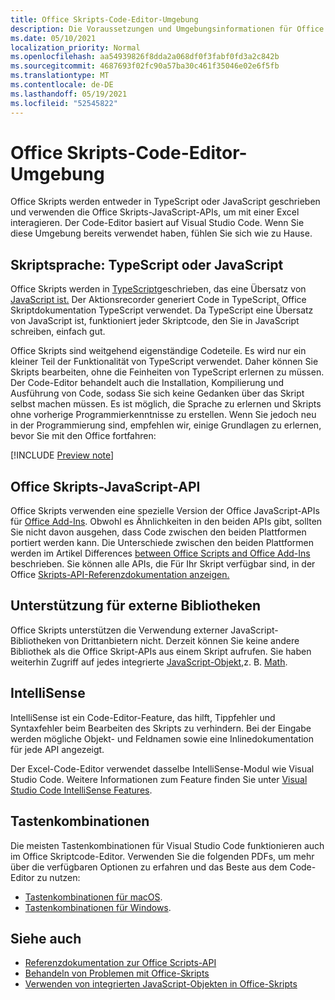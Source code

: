 ```yaml
---
title: Office Skripts-Code-Editor-Umgebung
description: Die Voraussetzungen und Umgebungsinformationen für Office Skripts in Excel im Web.
ms.date: 05/10/2021
localization_priority: Normal
ms.openlocfilehash: aa54939826f8dda2a068df0f3fabf0fd3a2c842b
ms.sourcegitcommit: 4687693f02fc90a57ba30c461f35046e02e6f5fb
ms.translationtype: MT
ms.contentlocale: de-DE
ms.lasthandoff: 05/19/2021
ms.locfileid: "52545822"
---
```

# <a name="office-scripts-code-editor-environment"></a>Office Skripts-Code-Editor-Umgebung

Office Skripts werden entweder in TypeScript oder JavaScript geschrieben und verwenden die Office Skripts-JavaScript-APIs, um mit einer Excel interagieren. Der Code-Editor basiert auf Visual Studio Code. Wenn Sie diese Umgebung bereits verwendet haben, fühlen Sie sich wie zu Hause.

## <a name="scripting-language-typescript-or-javascript"></a>Skriptsprache: TypeScript oder JavaScript

Office Skripts werden in [TypeScript](https://www.typescriptlang.org/docs/home.html)geschrieben, das eine Übersatz von [JavaScript ist.](https://developer.mozilla.org/docs/Web/JavaScript) Der Aktionsrecorder generiert Code in TypeScript, Office Skriptdokumentation TypeScript verwendet. Da TypeScript eine Übersatz von JavaScript ist, funktioniert jeder Skriptcode, den Sie in JavaScript schreiben, einfach gut.

Office Skripts sind weitgehend eigenständige Codeteile. Es wird nur ein kleiner Teil der Funktionalität von TypeScript verwendet. Daher können Sie Skripts bearbeiten, ohne die Feinheiten von TypeScript erlernen zu müssen. Der Code-Editor behandelt auch die Installation, Kompilierung und Ausführung von Code, sodass Sie sich keine Gedanken über das Skript selbst machen müssen. Es ist möglich, die Sprache zu erlernen und Skripts ohne vorherige Programmierkenntnisse zu erstellen. Wenn Sie jedoch neu in der Programmierung sind, empfehlen wir, einige Grundlagen zu erlernen, bevor Sie mit den Office fortfahren:

[!INCLUDE [Preview note](../includes/coding-basics-references.md)]

## <a name="office-scripts-javascript-api"></a>Office Skripts-JavaScript-API

Office Skripts verwenden eine spezielle Version der Office JavaScript-APIs für [Office Add-Ins](/office/dev/add-ins/overview/index). Obwohl es Ähnlichkeiten in den beiden APIs gibt, sollten Sie nicht davon ausgehen, dass Code zwischen den beiden Plattformen portiert werden kann. Die Unterschiede zwischen den beiden Plattformen werden im Artikel Differences [between Office Scripts and Office Add-Ins](../resources/add-ins-differences.md#apis) beschrieben. Sie können alle APIs, die Für Ihr Skript verfügbar sind, in der Office [Skripts-API-Referenzdokumentation anzeigen.](/javascript/api/office-scripts/overview)

## <a name="external-library-support"></a>Unterstützung für externe Bibliotheken

Office Skripts unterstützen die Verwendung externer JavaScript-Bibliotheken von Drittanbietern nicht. Derzeit können Sie keine andere Bibliothek als die Office Skript-APIs aus einem Skript aufrufen. Sie haben weiterhin Zugriff auf jedes integrierte [JavaScript-Objekt,](../develop/javascript-objects.md)z. B. [Math](https://developer.mozilla.org/docs/Web/JavaScript/Reference/Global_Objects/Math).

## <a name="intellisense"></a>IntelliSense

IntelliSense ist ein Code-Editor-Feature, das hilft, Tippfehler und Syntaxfehler beim Bearbeiten des Skripts zu verhindern. Bei der Eingabe werden mögliche Objekt- und Feldnamen sowie eine Inlinedokumentation für jede API angezeigt.

Der Excel-Code-Editor verwendet dasselbe IntelliSense-Modul wie Visual Studio Code. Weitere Informationen zum Feature finden Sie unter [Visual Studio Code IntelliSense Features](https://code.visualstudio.com/docs/editor/intellisense#_intellisense-features).

## <a name="keyboard-shortcuts"></a>Tastenkombinationen

Die meisten Tastenkombinationen für Visual Studio Code funktionieren auch im Office Skriptcode-Editor. Verwenden Sie die folgenden PDFs, um mehr über die verfügbaren Optionen zu erfahren und das Beste aus dem Code-Editor zu nutzen:

- [Tastenkombinationen für macOS](https://code.visualstudio.com/shortcuts/keyboard-shortcuts-macos.pdf).
- [Tastenkombinationen für Windows](https://code.visualstudio.com/shortcuts/keyboard-shortcuts-windows.pdf).

## <a name="see-also"></a>Siehe auch

- [Referenzdokumentation zur Office Scripts-API](/javascript/api/office-scripts/overview)
- [Behandeln von Problemen mit Office-Skripts](../testing/troubleshooting.md)
- [Verwenden von integrierten JavaScript-Objekten in Office-Skripts](../develop/javascript-objects.md)
